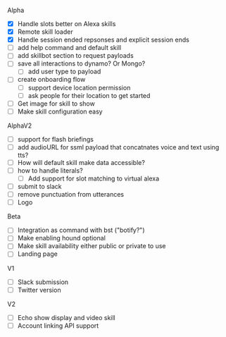 Alpha
- [X] Handle slots better on Alexa skills
- [X] Remote skill loader
- [X] Handle session ended repsonses and explicit session ends
- [ ] add help command and default skill
- [ ] add skillbot section to request payloads
- [ ] save all interactions to dynamo? Or Mongo?
    - [ ] add user type to payload
- [ ] create onboarding flow
    - [ ] support device location permission
    - [ ] ask people for their location to get started
- [ ] Get image for skill to show
- [ ] Make skill configuration easy

AlphaV2
- [ ] support for flash briefings
- [ ] add audioURL for ssml payload that concatnates voice and text using tts?
- [ ] How will default skill make data accessible?
- [ ] how to handle literals?
    - [ ] Add support for slot matching to virtual alexa
- [ ] submit to slack
- [ ] remove punctuation from utterances
- [ ] Logo

Beta
- [ ] Integration as command with bst ("botify?")
- [ ] Make enabling hound optional
- [ ] Make skill availability either public or private to use
- [ ] Landing page

V1
- [ ] Slack submission
- [ ] Twitter version

V2
- [ ] Echo show display and video skill
- [ ] Account linking API support
